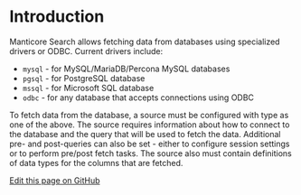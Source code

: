 # Introduction

Manticore Search allows fetching data from databases using specialized drivers or ODBC. Current drivers include:

* `mysql` - for MySQL/MariaDB/Percona MySQL databases
* `pgsql` - for PostgreSQL database
* `mssql` - for Microsoft SQL database
* `odbc` - for any database that accepts connections using ODBC

To fetch data from the database, a source must be configured with type as one of the above. The source requires information about how to connect to the database and the query that will be used to fetch the data. Additional pre- and post-queries can also be set - either to configure session settings or to perform pre/post fetch tasks. The source also must contain definitions of data types for the columns that are fetched.

[Edit this page on GitHub](https://github.com/manticoresoftware/manticoresearch/tree/master/manual/Data_creation_and_modification/Adding_data_from_external_storages/Fetching_from_databases/Introduction.md)

<!-- proofread -->
